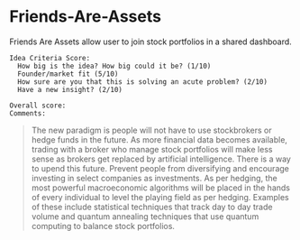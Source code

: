 # Friends-Are-Assets
Friends Are Assets allow user to join stock portfolios in a shared dashboard.

```
Idea Criteria Score:
  How big is the idea? How big could it be? (1/10)
  Founder/market fit (5/10)
  How sure are you that this is solving an acute problem? (2/10)
  Have a new insight? (2/10)
  
Overall score: 
Comments:
```
> The new paradigm is people will not have to use stockbrokers or hedge funds in the future. As more financial data becomes available, trading with a broker who manage stock portfolios will make less sense as brokers get replaced by artificial intelligence. There is a way to upend this future. Prevent people from diversifying and encourage investing in select companies as investments. As per hedging, the most powerful macroeconomic algorithms will be placed in the hands of every individual to level the playing field as per hedging. Examples of these include statistical techniques that track day to day trade volume and quantum annealing techniques that use quantum computing to balance stock portfolios.
